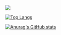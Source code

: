 <img src="https://img.shields.io/badge/java-007396?style=flat-square&logo=Java&logoColor=000000"/>

[![Top Langs](https://github-readme-stats.vercel.app/api/top-langs/?username=sueyon032)](https://github.com/suyeon032/github-readme-stats)

[![Anurag's GitHub stats](https://github-readme-stats.vercel.app/api?username=sueyon032)](https://github.com/sueyon032/github-readme-stats)
